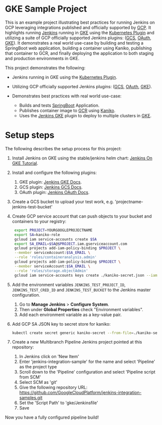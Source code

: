 <!--
 Copyright 2019 Google LLC

 Licensed under the Apache License, Version 2.0 (the "License"); you may not use this file except in
 compliance with the License. You may obtain a copy of the License at

        https://www.apache.org/licenses/LICENSE-2.0

 Unless required by applicable law or agreed to in writing, software distributed under the License
 is distributed on an "AS IS" BASIS, WITHOUT WARRANTIES OR CONDITIONS OF ANY KIND, either express or
 implied. See the License for the specific language governing permissions and limitations under the
 License.
-->


# GKE Sample Project

This is an example project illustrating best practices for running Jenkins on GCP leveraging
integrations published and officially supported by [GCP](https://cloud.google.com/). It highlights
running [Jenkins](https://jenkins.io/) running in [GKE](https://cloud.google.com/kubernetes-engine/)
using the [Kubernetes Plugin](https://github.com/jenkinsci/kubernetes-plugin) and utilizing a suite
of GCP officially supported Jenkins plugins: 
([GCS](https://github.com/jenkinsci/google-storage-plugin),
[OAuth](https://github.com/jenkinsci/google-oauth-plugin),
[GKE](https://github.com/jenkinsci/google-kubernetes-engine-plugin)). It demonstrates a real world
use-case by building and testing a SpringBoot web application, building a container using Kaniko,
publishing that container to GCR, and finally deploying the application to both staging and
production environments in GKE.


This project demonstrates the following:

* Jenkins running in GKE using the
  [Kubernetes Plugin](https://github.com/jenkinsci/kubernetes-plugin).

* Utilizing GCP officially supported Jenkins plugins:
  ([GCS](https://github.com/jenkinsci/google-storage-plugin),
  [OAuth](https://github.com/jenkinsci/google-oauth-plugin),
  [GKE](https://github.com/jenkinsci/google-kubernetes-engine-plugin)).

* Demonstrates best practices with real world use-case:
  * Builds and tests [SpringBoot](https://spring.io/guides/gs/spring-boot/) Application.
  * Publishes container image to [GCR](https://cloud.google.com/container-registry/) using
    [Kaniko](https://github.com/GoogleContainerTools/kaniko).
  * Uses the [Jenkins GKE]((https://github.com/jenkinsci/google-kubernetes-engine-plugin)) plugin to
    deploy to multiple clusters in [GKE](https://cloud.google.com/kubernetes-engine/).


# Setup steps
The following describes the setup process for this project:

1. Install Jenkins on GKE using the stable/jenkins helm chart: [Jenkins On GKE Tutorial](
   https://cloud.google.com/solutions/jenkins-on-kubernetes-engine-tutorial).

1. Install and configure the following plugins:
   1. GKE plugin: [Jenkins GKE Docs](https://github.com/jenkinsci/google-kubernetes-engine-plugin/blob/develop/docs/Home.md).
   1. GCS plugin: [Jenkins GCS Docs](https://github.com/jenkinsci/google-storage-plugin/blob/develop/README.md).
   1. OAuth plugin: [Jenkins OAuth Docs](https://github.com/jenkinsci/google-oauth-plugin/blob/develop/README.md).

1. Create a GCS bucket to upload your test work, e.g. 'projectname-jenkins-test-bucket'

1. Create GCP service account that can push objects to your bucket and containers to your registry:
   ```bash
    export PROJECT=YOURGOOGLEPROJECTNAME
    export SA=kaniko-role
    gcloud iam service-accounts create $SA
    export SA_EMAIL=$SA@$PROJECT.iam.gserviceaccount.com
    gcloud projects add-iam-policy-binding $PROJECT \
    --member serviceAccount:$SA_EMAIL \
    --role 'roles/containeranalysis.admin'
    gcloud projects add-iam-policy-binding $PROJECT \
    --member serviceAccount:$SA_EMAIL \
    --role 'roles/storage.objectAdmin'
    gcloud iam service-accounts keys create ./kaniko-secret.json --iam-account $SA_EMAIL
    ```

1. Add the environment variables `JENKINS_TEST_PROJECT_ID`, `JENKINS_TEST_CRED_ID` and
   `JENKINS_TEST_BUCKET` to the Jenkins master configuration.
   1. Go to **Manage Jenkins** > **Configure System**.
   1. Then under **Global Properties** check "Environment variables".
   1. Add each environment variable as a key-value pair.

1. Add GCP SA JSON key to secret store for kaniko:
    ```bash
    kubectl create secret generic kaniko-secret --from-file=./kaniko-secret.json
    ```

1. Create a new Multibranch Pipeline Jenkins project pointed at this repository:
   1. In Jenkins click on 'New Item'
   1. Enter 'jenkins-integration-sample' for the name and select 'Pipeline' as the project type
   1. Scroll down to the 'Pipeline' configuration and select 'Pipeline script from SCM'
   1. Select SCM as 'git'
   1. Give the following repository URL: https://github.com/GoogleCloudPlatform/jenkins-integration-samples.git
   1. Set the 'Script Path' to 'gke/Jenkinsfile'
   1. Save

Now you have a fully configured pipeline build!


